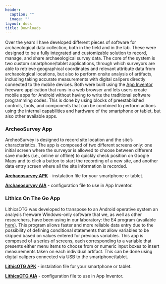 ```yaml
---
header:
  caption: ""
  image: ""
layout: docs
title: Downloads
---
```


Over the years I have developed different pieces of software for archaeological data collection, both in the field and in the lab. These were designed to be a fully integrated and customizable solution to record, manage, and share archaeological survey data. The core of the system is two custom smartphone/tablet applications, through which surveyors are able to retrieve geographical coordinates and relevant attribute data from archaeological locations, but also to perform onsite analysis of artifacts, including taking accurate measurements with digital calipers directly connected to the mobile devices. 
Both were built using the [App Inventor](http://ai2.appinventor.mit.edu/) freeware application that runs in a web browser and lets users create mobile apps for Android without having to write the traditional software programming codes. This is done by using blocks of preestablished controls, tools, and components that can be combined to perform actions using the internal capabilities and hardware of the smartphone or tablet, but also other available apps.

### ArcheoSurvey App
ArcheoSurvey is designed to record site location and the site’s characteristics. The app is composed of two different screens only: one initial screen where the surveyor is allowed to choose between different save modes (i.e., online or offline) to quickly check position on Google Maps and to click a button to start the recording of a new site, and another data
entry screen where all the site information is recorded.

**[Archaeosurvey APK](https://www.dropbox.com/s/sqz77jm9ewhwvkq/ArcheoSurvey.apk?dl=1)** - instalation file for your smartphone or tablet.


**[Archaeosurvey AIA](https://www.dropbox.com/s/pmo4aa8vxme8obl/ArcheoSurvey.aia?dl=1)** - configuration file to use in App Inventor.


### Lithics On The Go App

LithicsOTG was developed to transpose to an Android operative system an analysis freeware Windows-only software that we, as well as other researchers, have been using in our laboratory: the E4 program (available [here](http://www.oldstoneage.com/software/e4.shtml)). This program allows faster and more reliable data entry due to the possibility of defining conditional statements that allow variables to be skipped based on values entered for previous variables.
This app is composed of a series of screens, each corresponding to a variable that presents either menu items to choose from or numeric input boxes to insert measurements taken on each individual artifact. This can be done using digital calipers connected via USB to the smartphone/tablet.

**[LithicOTG APK](https://www.dropbox.com/s/aosz7ft1753u0y4/LithicsOTG.apk?dl=1)** - instalation file for your smartphone or tablet.


**[LithicsOTG AIA](https://www.dropbox.com/s/p42qt1u443pb4yf/LithicsOTG.aia?dl=1)** - configuration file to use in App Inventor.
